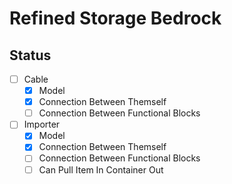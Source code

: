 # Refined Storage Bedrock

## Status
* [ ] Cable
    * [x] Model
    * [x] Connection Between Themself
    * [ ] Connection Between Functional Blocks

* [ ] Importer
    * [x] Model
    * [x] Connection Between Themself
    * [ ] Connection Between Functional Blocks
    * [ ] Can Pull Item In Container Out